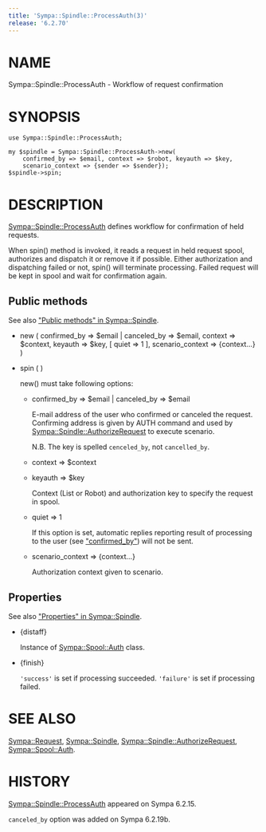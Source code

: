 ```yaml
---
title: 'Sympa::Spindle::ProcessAuth(3)'
release: '6.2.70'
---
```


# NAME

Sympa::Spindle::ProcessAuth - Workflow of request confirmation

# SYNOPSIS

    use Sympa::Spindle::ProcessAuth;

    my $spindle = Sympa::Spindle::ProcessAuth->new(
        confirmed_by => $email, context => $robot, keyauth => $key,
        scenario_context => {sender => $sender});
    $spindle->spin;

# DESCRIPTION

[Sympa::Spindle::ProcessAuth](./Sympa-Spindle-ProcessAuth.3.md) defines workflow for confirmation of held
requests.

When spin() method is invoked, it reads a request in held request spool,
authorizes and dispatch it or remove it if possible.
Either authorization and dispatching failed or not, spin() will terminate
processing.
Failed request will be kept in spool and wait for confirmation again.

## Public methods

See also ["Public methods" in Sympa::Spindle](./Sympa-Spindle.3.md#public-methods).

- new ( confirmed\_by => $email &#124; canceled\_by => $email,
context => $context, keyauth => $key,
\[ quiet => 1 \], scenario\_context => {context...} )
- spin ( )

    new() must take following options:

    - confirmed\_by => $email &#124; canceled\_by => $email

        E-mail address of the user who confirmed or canceled the request.
        Confirming address is given by AUTH command and
        used by [Sympa::Spindle::AuthorizeRequest](./Sympa-Spindle-AuthorizeRequest.3.md) to execute scenario.

        N.B. The key is spelled `cenceled_by`, not `cancelled_by`.

    - context => $context
    - keyauth => $key

        Context (List or Robot) and authorization key to specify the request in
        spool.

    - quiet => 1

        If this option is set, automatic replies reporting result of processing
        to the user (see ["confirmed\_by"](#confirmed_by)) will not be sent.

    - scenario\_context => {context...}

        Authorization context given to scenario.

## Properties

See also ["Properties" in Sympa::Spindle](./Sympa-Spindle.3.md#properties).

- {distaff}

    Instance of [Sympa::Spool::Auth](./Sympa-Spool-Auth.3.md) class.

- {finish}

    `'success'` is set if processing succeeded.
    `'failure'` is set if processing failed.

# SEE ALSO

[Sympa::Request](./Sympa-Request.3.md),
[Sympa::Spindle](./Sympa-Spindle.3.md), [Sympa::Spindle::AuthorizeRequest](./Sympa-Spindle-AuthorizeRequest.3.md),
[Sympa::Spool::Auth](./Sympa-Spool-Auth.3.md).

# HISTORY

[Sympa::Spindle::ProcessAuth](./Sympa-Spindle-ProcessAuth.3.md) appeared on Sympa 6.2.15.

`canceled_by` option was added on Sympa 6.2.19b.
